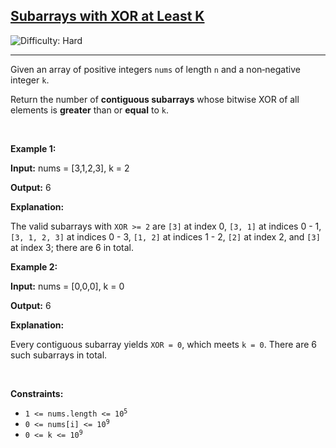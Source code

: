 <h2><a href="https://leetcode.com/problems/subarrays-with-xor-at-least-k">Subarrays with XOR at Least K</a></h2> <img src='https://img.shields.io/badge/Difficulty-Hard-red' alt='Difficulty: Hard' /><hr><p>Given an array of positive integers <code data-end="114" data-start="109">nums</code> of length <code data-end="128" data-start="125">n</code> and a non‑negative integer <code data-end="159" data-start="156">k</code>.</p>

<p>Return the number of <strong>contiguous <span data-keyword="subarray">subarrays</span></strong> whose bitwise XOR of all elements is <strong>greater</strong> than or <strong>equal</strong> to <code data-end="268" data-start="265">k</code>.</p>

<p>&nbsp;</p>
<p><strong class="example">Example 1:</strong></p>

<div class="example-block">
<p><strong>Input:</strong> <span class="example-io">nums = [3,1,2,3], k = 2</span></p>

<p><strong>Output:</strong> <span class="example-io">6</span></p>

<p><strong>Explanation:</strong></p>

<p>The valid subarrays with <code>XOR &gt;= 2</code> are <code>[3]</code> at index 0, <code>[3, 1]</code> at indices 0 - 1, <code>[3, 1, 2, 3]</code> at indices 0 - 3, <code>[1, 2]</code> at indices 1 - 2, <code>[2]</code> at index 2, and <code>[3]</code> at index 3; there are 6 in total.</p>
</div>

<p><strong class="example">Example 2:</strong></p>

<div class="example-block">
<p><strong>Input:</strong> <span class="example-io">nums = [0,0,0], k = 0</span></p>

<p><strong>Output:</strong> <span class="example-io">6</span></p>

<p><strong>Explanation:</strong></p>

<p>Every contiguous subarray yields <code>XOR = 0</code>, which meets <code>k = 0</code>. There are 6 such subarrays in total.</p>
</div>

<p>&nbsp;</p>
<p><strong>Constraints:</strong></p>

<ul>
	<li data-end="49" data-start="21"><code data-end="47" data-start="21">1 &lt;= nums.length &lt;= 10<sup>5</sup></code></li>
	<li data-end="76" data-start="52"><code data-end="74" data-start="52">0 &lt;= nums[i] &lt;= 10<sup>9</sup></code></li>
	<li data-end="97" data-start="79"><code data-end="95" data-start="79">0 &lt;= k &lt;= 10<sup>9</sup></code></li>
</ul>
